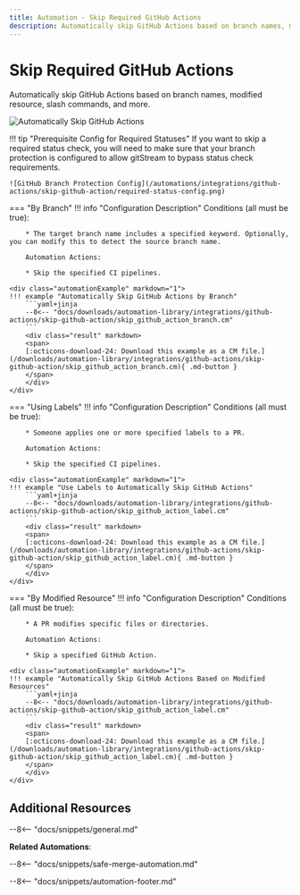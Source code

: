 ```yaml
---
title: Automation - Skip Required GitHub Actions
description: Automatically skip GitHub Actions based on branch names, modified resource, slash commands, and more.
---
```

# Skip Required GitHub Actions


<!-- --8<-- [start:example]-->
Automatically skip GitHub Actions based on branch names, modified resource, slash commands, and more.

![Automatically Skip GitHub Actions](/automations/integrations/github-actions/skip-github-action/skip-github-action.png)

!!! tip "Prerequisite Config for Required Statuses"
    If you want to skip a required status check, you will need to make sure that your branch protection is configured to allow gitStream to bypass status check requirements.

    ![GitHub Branch Protection Config](/automations/integrations/github-actions/skip-github-action/required-status-config.png)

=== "By Branch"
    !!! info "Configuration Description"
        Conditions (all must be true):

        * The target branch name includes a specified keyword. Optionally, you can modify this to detect the source branch name.

        Automation Actions:

        * Skip the specified CI pipelines.

    <div class="automationExample" markdown="1">
    !!! example "Automatically Skip GitHub Actions by Branch"
        ```yaml+jinja
        --8<-- "docs/downloads/automation-library/integrations/github-actions/skip-github-action/skip_github_action_branch.cm"
        ```
        <div class="result" markdown>
        <span>
        [:octicons-download-24: Download this example as a CM file.](/downloads/automation-library/integrations/github-actions/skip-github-action/skip_github_action_branch.cm){ .md-button }
        </span>
        </div>
    </div>
=== "Using Labels"
    !!! info "Configuration Description"
        Conditions (all must be true):

        * Someone applies one or more specified labels to a PR. 

        Automation Actions:

        * Skip the specified CI pipelines.

    <div class="automationExample" markdown="1">
    !!! example "Use Labels to Automatically Skip GitHub Actions"
        ```yaml+jinja
        --8<-- "docs/downloads/automation-library/integrations/github-actions/skip-github-action/skip_github_action_label.cm"
        ```
        <div class="result" markdown>
        <span>
        [:octicons-download-24: Download this example as a CM file.](/downloads/automation-library/integrations/github-actions/skip-github-action/skip_github_action_label.cm){ .md-button }
        </span>
        </div>
    </div>
=== "By Modified Resource"
    !!! info "Configuration Description"
        Conditions (all must be true):

        * A PR modifies specific files or directories. 

        Automation Actions:

        * Skip a specified GitHub Action.

    <div class="automationExample" markdown="1">
    !!! example "Automatically Skip GitHub Actions Based on Modified Resources"
        ```yaml+jinja
        --8<-- "docs/downloads/automation-library/integrations/github-actions/skip-github-action/skip_github_action_label.cm"
        ```
        <div class="result" markdown>
        <span>
        [:octicons-download-24: Download this example as a CM file.](/downloads/automation-library/integrations/github-actions/skip-github-action/skip_github_action_label.cm){ .md-button }
        </span>
        </div>
    </div>

<!-- --8<-- [end:example]-->

## Additional Resources

--8<-- "docs/snippets/general.md"

**Related Automations**:

--8<-- "docs/snippets/safe-merge-automation.md"

--8<-- "docs/snippets/automation-footer.md"